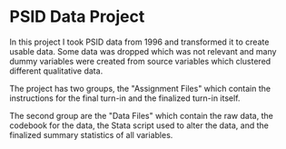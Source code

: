 # PSID Data Project
In this project I took PSID data from 1996 and transformed it to create usable data. Some data was dropped which was not relevant and many dummy variables were created from source variables which clustered different qualitative data.

The project has two groups, the "Assignment Files" which contain the instructions for the final turn-in and the finalized turn-in itself.

The second group are the "Data Files" which contain the raw data, the codebook for the data, the Stata script used to alter the data, and the finalized summary statistics of all variables.